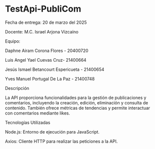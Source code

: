 # TestApi-PubliCom

Fecha de entrega: 20 de marzo del 2025

Docente:
M.C. Israel Arjona Vizcaíno

Equipo:

  Daphne Airam Corona Flores - 20400720
  
  Luis Angel Yael Cuevas Cruz- 21400664
  
  Jesús Ismael Betancourt Espericueta - 21400654
  
  Yves Manuel Portugal De La Paz - 21400748

Descripción

La API proporciona funcionalidades para la gestión de publicaciones y comentarios, incluyendo la creación, edición, eliminación y consulta de contenido. También ofrece métricas de tendencias y permite interactuar con comentarios mediante likes.

Tecnologías Utilizadas

Node.js: Entorno de ejecución para JavaScript.

Axios: Cliente HTTP para realizar las peticiones a la API.
